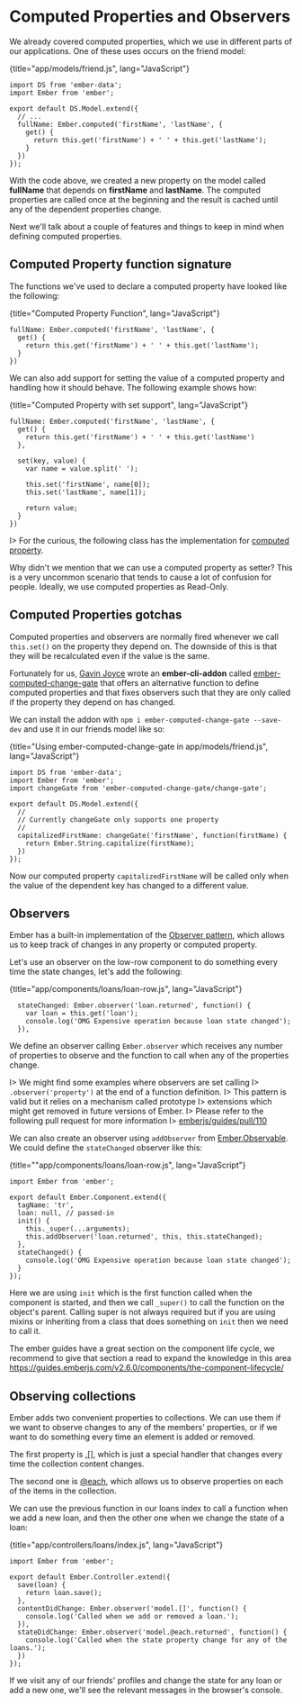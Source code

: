 # Computed Properties and Observers

We already covered computed properties, which we use in different parts
of our applications. One of these uses occurs on the friend model:

{title="app/models/friend.js", lang="JavaScript"}
~~~~~~~~
import DS from 'ember-data';
import Ember from 'ember';

export default DS.Model.extend({
  // ...
  fullName: Ember.computed('firstName', 'lastName', {
    get() {
      return this.get('firstName') + ' ' + this.get('lastName');
    }
  })
});
~~~~~~~~

With the code above, we created a new property on the model called
**fullName** that depends on **firstName** and **lastName**. The
computed properties are called once at the beginning and the result is
cached until any of the dependent properties change.

Next we'll talk about a couple of features and things to keep
in mind when defining computed properties.

## Computed Property function signature

The functions we've used to declare a computed property have looked
like the following:

{title="Computed Property Function", lang="JavaScript"}
~~~~~~~~
fullName: Ember.computed('firstName', 'lastName', {
  get() {
    return this.get('firstName') + ' ' + this.get('lastName');
  }
})
~~~~~~~~

We can also add support for setting the value of a computed
property and handling how it should behave. The following example
shows how:

{title="Computed Property with set support", lang="JavaScript"}
~~~~~~~~
fullName: Ember.computed('firstName', 'lastName', {
  get() {
    return this.get('firstName') + ' ' + this.get('lastName')
  },

  set(key, value) {
    var name = value.split(' ');

    this.set('firstName', name[0]);
    this.set('lastName', name[1]);

    return value;
  }
})
~~~~~~~~

I> For the curious, the following class has the implementation for [computed property](https://github.com/emberjs/ember.js/blob/v2.6.0/packages/ember-metal/lib/computed.js#L77).


Why didn't we mention that we can use a computed property as setter?
This is a very uncommon scenario that tends to cause a lot of
confusion for people. Ideally, we use computed properties as
Read-Only.


## Computed Properties gotchas

Computed properties and observers are normally fired whenever we call
`this.set()` on the property they depend on. The downside of this is that they
will be recalculated even if the value is the same.

Fortunately for us, [Gavin Joyce](https://twitter.com/gavinjoyce)
wrote an **ember-cli-addon** called
[ember-computed-change-gate](https://github.com/GavinJoyce/ember-computed-change-gate)
that offers an alternative function to define computed properties
and that fixes observers such that they are only called if the property
they depend on has changed.

We can install the addon with `npm i ember-computed-change-gate
--save-dev` and use it in our friends model like so:

{title="Using ember-computed-change-gate in app/models/friend.js", lang="JavaScript"}
~~~~~~~~
import DS from 'ember-data';
import Ember from 'ember';
import changeGate from 'ember-computed-change-gate/change-gate';

export default DS.Model.extend({
  //
  // Currently changeGate only supports one property
  //
  capitalizedFirstName: changeGate('firstName', function(firstName) {
    return Ember.String.capitalize(firstName);
  })
});
~~~~~~~~

Now our computed property `capitalizedFirstName` will be called
only when the value of the dependent key has changed to a
different value.

## Observers

Ember has a built-in implementation of the
[Observer pattern](http://en.wikipedia.org/wiki/Observer_pattern),
which allows us to keep track of changes in any property or
computed property.

Let's use an observer on the low-row component to do something
every time the state changes, let's add the following:

{title="app/components/loans/loan-row.js", lang="JavaScript"}
~~~~~~~~
  stateChanged: Ember.observer('loan.returned', function() {
    var loan = this.get('loan');
    console.log('OMG Expensive operation because loan state changed');
  }),
~~~~~~~~

We define an observer calling `Ember.observer` which receives any
number of properties to observe and the function to call when any of
the properties change.

I> We might find some examples where observers are set calling
I> `.observer('property')` at the end of a function definition.
I> This pattern is valid but it relies on a mechanism called prototype
I> extensions which might get removed in future versions of Ember.
I> Please refer to the following pull request for more information
I> [emberjs/guides/pull/110](https://github.com/emberjs/guides/pull/110)


We can also create an observer using `addObserver` from
[Ember.Observable](http://emberjs.com/api/classes/Ember.Observable.html).
We could define the `stateChanged` observer like this:

{title=""app/components/loans/loan-row.js", lang="JavaScript"}
~~~~~~~~
import Ember from 'ember';

export default Ember.Component.extend({
  tagName: 'tr',
  loan: null, // passed-in
  init() {
    this._super(...arguments);
    this.addObserver('loan.returned', this, this.stateChanged);
  },
  stateChanged() {
    console.log('OMG Expensive operation because loan state changed');
  }
});
~~~~~~~~

Here we are using `init` which is the first function called when the
component is started, and then we call `_super()` to call the
function on the object's parent. Calling super is not always required
but if you are using mixins or inheriting from a class that does
something on `init` then we need to call it.

The ember guides have a great section on the component life cycle, we
recommend to give that section a read to expand the knowledge in this
area https://guides.emberjs.com/v2.6.0/components/the-component-lifecycle/

## Observing collections

Ember adds two convenient properties to collections. We can use
them if we want to observe changes to any of the members' properties,
or if we want to do something every time an element is
added or removed.

The first property is
[.[]](http://emberjs.com/api/classes/Ember.Array.html#property__),
which is just a special handler that changes every time the
collection content changes.

The second one is
[@each](http://emberjs.com/api/classes/Ember.Array.html#property__each),
which allows us to observe properties on each of the items in the
collection.

We can use the previous function in our loans index to call a function
when we add a new loan, and then the other one when we change the state
of a loan:


{title="app/controllers/loans/index.js", lang="JavaScript"}
~~~~~~~~
import Ember from 'ember';

export default Ember.Controller.extend({
  save(loan) {
    return loan.save();
  },
  contentDidChange: Ember.observer('model.[]', function() {
    console.log('Called when we add or removed a loan.');
  }),
  stateDidChange: Ember.observer('model.@each.returned', function() {
    console.log('Called when the state property change for any of the loans.');
  })
});
~~~~~~~~

If we visit any of our friends' profiles and change the state for any
loan or add a new one, we'll see the relevant messages in the
browser's console.
